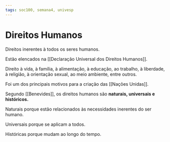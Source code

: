 ```yaml
---
tags: soc100, semana4, univesp
---
```

# Direitos Humanos

Direitos inerentes à todos os seres humanos.

Estão elencados na [[Declaração Universal dos Direitos Humanos]].

Direito à vida,
à família,
à alimentação,
à educação,
ao trabalho,
à liberdade,
à religião,
à orientação sexual,
ao meio ambiente,
entre outros.

Foi um dos principais motivos para a criação das [[Nações Unidas]].

Segundo [[Benevides]], os direitos humanos são **naturais, universais e históricos.**

Naturais porque estão relacionados às necessidades inerentes do ser humano.

Universais porque se aplicam a todos.

Históricas porque mudam ao longo do tempo.